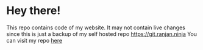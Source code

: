 # Hey there!
This repo contains code of my website. It may not contain live changes since this is just a backup of my self hosted repo https://git.ranjan.ninja
You can visit my repo [here](https://ranjan.ninja)
